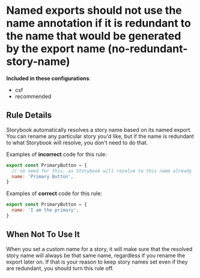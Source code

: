 # Named exports should not use the name annotation if it is redundant to the name that would be generated by the export name (no-redundant-story-name)

<!-- RULE-CATEGORIES:START -->

**Included in these configurations**: <ul><li>csf</li><li>recommended</li></ul>

<!-- RULE-CATEGORIES:END -->

## Rule Details

Storybook automatically resolves a story name based on its named export. You can rename any particular story you'd like, but if the name is redundant to what Storybook will resolve, you don't need to do that.

Examples of **incorrect** code for this rule:

```js
export const PrimaryButton = {
  // no need for this, as Storybook will resolve to this name already
  name: 'Primary Button',
}
```

Examples of **correct** code for this rule:

```js
export const PrimaryButton = {
  name: 'I am the primary',
}
```

## When Not To Use It

When you set a custom name for a story, it will make sure that the resolved story name will always be that same name, regardless if you rename the export later on. If that is your reason to keep story names set even if they are redundant, you should turn this rule off.

